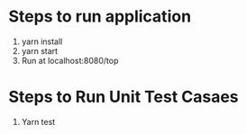 # Steps to run application

1. yarn install
2. yarn start
3. Run at localhost:8080/top

# Steps to Run Unit Test Casaes

1. Yarn test
